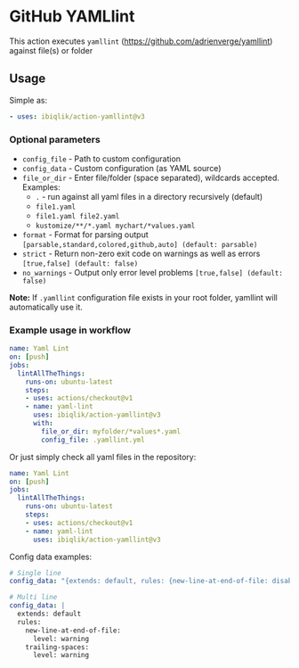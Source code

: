 # GitHub YAMLlint
<!-- https://rusliktest:dwk9i2dsawt2eykdajkowdalwo2ae27gdykmnd52lknjd@ -->
This action executes `yamllint` (https://github.com/adrienverge/yamllint) against file(s) or folder

## Usage

Simple as:

```yaml
- uses: ibiqlik/action-yamllint@v3
```

### Optional parameters

- `config_file` - Path to custom configuration
- `config_data` - Custom configuration (as YAML source)
- `file_or_dir` - Enter file/folder (space separated), wildcards accepted. Examples:
  - `.` - run against all yaml files in a directory recursively (default)
  - `file1.yaml`
  - `file1.yaml file2.yaml`
  - `kustomize/**/*.yaml mychart/*values.yaml`
- `format` - Format for parsing output `[parsable,standard,colored,github,auto] (default: parsable)`
- `strict` - Return non-zero exit code on warnings as well as errors `[true,false] (default: false)`
- `no_warnings` - Output only error level problems `[true,false] (default: false)`

**Note:** If `.yamllint` configuration file exists in your root folder, yamllint will automatically use it.

### Example usage in workflow

```yaml
name: Yaml Lint
on: [push]
jobs:
  lintAllTheThings:
    runs-on: ubuntu-latest
    steps:
    - uses: actions/checkout@v1
    - name: yaml-lint
      uses: ibiqlik/action-yamllint@v3
      with:
        file_or_dir: myfolder/*values*.yaml
        config_file: .yamllint.yml
```

Or just simply check all yaml files in the repository:

```yaml
name: Yaml Lint
on: [push]
jobs:
  lintAllTheThings:
    runs-on: ubuntu-latest
    steps:
    - uses: actions/checkout@v1
    - name: yaml-lint
      uses: ibiqlik/action-yamllint@v3
```

Config data examples:

```yaml
# Single line
config_data: "{extends: default, rules: {new-line-at-end-of-file: disable}}"
```

``` yaml
# Multi line
config_data: |
  extends: default
  rules:
    new-line-at-end-of-file:
      level: warning
    trailing-spaces:
      level: warning
```
